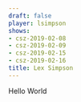 ```yaml
---
draft: false
player: lsimpson
shows:
- csz-2019-02-08
- csz-2019-02-09
- csz-2019-02-15
- csz-2019-02-16
title: Lex Simpson
---
```


Hello World
